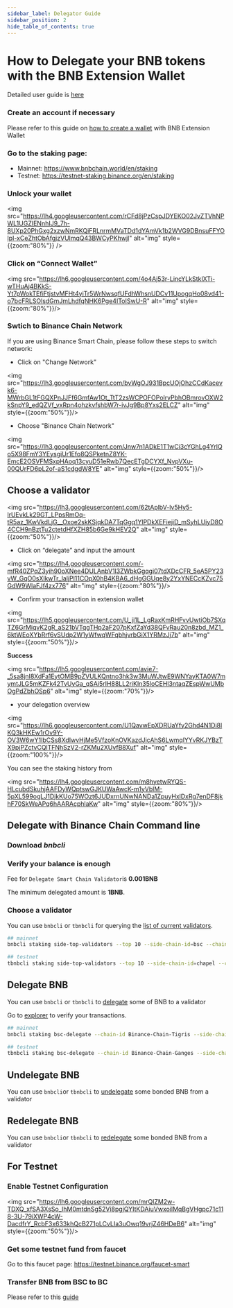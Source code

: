 ```yaml
---
sidebar_label: Delegator Guide
sidebar_position: 2
hide_table_of_contents: true
---
```


# How to Delegate your BNB tokens with the BNB Extension Wallet

Detailed user guide is [here](staking-with-ext-wallet.md)

### Create an account if necessary

Please refer to this guide on [how to create a wallet](binance.md) with BNB Extension Wallet

### Go to the staking page:

- Mainnet: <https://www.bnbchain.world/en/staking>
- Testnet: <https://testnet-staking.binance.org/en/staking>

### Unlock your wallet
<img src="https://lh4.googleusercontent.com/rCFd8jPzCspJDYEKO02JvZTVhNPWL1UGZIENnhIJ9_7h-8UXp20PhGxg2xzwNmRKQiFRLnrmMVaTDd1dYAmVk1b2WVG9DBnsuFFYOlpI-xCeZhtObAfgjzVUlmqQ43BWCyPKhwjl" alt="img" style={{zoom:"80%"}} /> 


### Click on “Connect Wallet”

<img src="https://lh6.googleusercontent.com/4o4Aj53r-LincYLkStkIXTi-wTHuAj4BKkS-Yt7pWokTEfiFtjstvMFHt4yiTr5WrNwsqfUFdhWhsnUDCv11UpogqHo08vd41-o7bcFRLSOlsdGmJmLhdfqNHK6Pge4IToISwU-R"  alt="img" style={{zoom:"80%"}}/>

### Swtich to Binance Chain Network

If you are using Binance Smart Chain, please follow these steps to switch network:

- Click on "Change Network"

<img src="https://lh3.googleusercontent.com/bvWgOJ931BpcUOjOhzCCdKacevk6-MWrbGL1tFGQXPnJJFf6GmfAw1Ot_TtT2zsWCPOFOPolryPbhOBmrovOXW2kSnpY9_edQZVf_vxRpn4ohzkvfshbW7r-ivJg9Bp8Yxs2ELCZ" alt="img" style={{zoom:"50%"}}/>

- Choose "Binance Chain Network"

<img src="https://lh3.googleusercontent.com/Jnw7n1ADkE1T1wCi3cYGhLg4YrlQo5X98FmY3YEysgiUr1Efo8QSPketnZ8YK-EmcE2OSVFMSxpHAoq13cyuD51eRwb7QecETgDCYXf_NvpVXu-00QUrFD6pL2of-aS1cdgdW8YE" alt="img" style={{zoom:"50%"}}/>

## Choose a validator

<img src="https://lh3.googleusercontent.com/62tAplbV-lv5Hy5-lrUEvkLk29GT_LPpsRmOq-tR5az_1KwVkdLjG__Oxoe2skKSjqkDA7TqGgq1YlPDkXEFiejiD_mSyhLUiyD8O4CCH9nBztTu2ctetdHfXZH85b6Ge9kHEV2Q"  alt="img" style={{zoom:"50%"}}/>

- Click on “delegate” and input the amount

<img src="https://lh4.googleusercontent.com/-mfR40ZPqZ3yih90oXNee4DULAnbV1l3ZWbkGgqgi07tdXDcCFR_5eA5PY23vW_GqO0sXlkwTr_laljPl11COpX0hB4KBA6_dHgGGUqe8y2YxYNECcKZvc75GdW9WlaFJf4zx776"  alt="img" style={{zoom:"80%"}}/>

- Confirm your transaction in extension wallet

<img src="https://lh5.googleusercontent.com/U_ji1L_LgRaxKmRHFvvUwtiOb7SXqTZ6GrMiqvK2gR_aS21bVTqgTHp2aF207pKxfZaYd38QFvRau20n8zbd_MZ1_6ktWEoXYbRrf6vSUdp2W1yWfwqWFqbhjvrbGiX1YRMzJj7b"  alt="img" style={{zoom:"50%"}}/>

**Success**

<img src="https://lh5.googleusercontent.com/avie7-_5sa8jnI8XdFa1EytOMB9pZVULKQntno3hk3w3MuWJtwE9WNYayKTA0W7mymtJLG5mKZFk42TvUyGa_qSAi5rIH88LL2riKln35loCEHl3ntaqZEspWwUMbOgPdZbhOSp6"  alt="img" style={{zoom:"70%"}}/>

-  your delegation overview

<img src="https://lh6.googleusercontent.com/U1QavwEpXDRUaYfy2Ghd4N1Di8lKQ3kHKEw1rOv9Y-OV3W6wY1IbCSs8XdIwvHjMe5VfzoKnOVKazdJicAhS6LwmqlYYvRKJYBzTX9pjPZctvCQlTFNhSzV2-rZKMu2XUvfB8Xuf"  alt="img" style={{zoom:"100%"}}/>

You can see the staking history from

<img src="https://lh4.googleusercontent.com/m8hyetwRYQS-HLcubdSkuhjAAFDyWQptswGJKUWaAwcK-m1yVblM-5pXL599ogLJ1DjkKUo75WOzt6JUDxrnUNwNANDa1ZpuyHxlDxRg7enDF8jkhF70SkWeAPq6hAARAcphlaKw"  alt="img" style={{zoom:"80%"}}/>

## Delegate with Binance Chain Command line

### Download *bnbcli*

### Verify your balance is enough

Fee for `Delegate Smart Chain Validator`is **0.001BNB**

The minimum delegated amount is **1BNB**.

### Choose a validator

You can use `bnbcli` or `tbnbcli` for querying the [list of current validators](stake/cli-commands.md#query-side-chain-top-validators).

```bash
## mainnet
bnbcli staking side-top-validators --top 10 --side-chain-id=bsc --chain-id=Binance-Chain-Tigris

## testnet
tbnbcli staking side-top-validators --top 10 --side-chain-id=chapel --chain-id=Binance-Chain-Ganges
```

## Delegate BNB

You can use `bnbcli` or `tbnbcli` to [delegate](stake/cli-commands.md#delegate-bnb) some of BNB to a validator

Go to [explorer](https://explorer.binance.org/) to verify your transactions.

```bash
## mainnet
bnbcli staking bsc-delegate --chain-id Binance-Chain-Tigris --side-chain-id bsc --from bnb1tfh30c67mkzfz06as2hk0756mgdx8mgypu7ajl --validator bva1tfh30c67mkzfz06as2hk0756mgdx8mgypqldvm --amount 1000000000:BNB --home ~/home_cli

## testnet
tbnbcli staking bsc-delegate --chain-id Binance-Chain-Ganges --side-chain-id chapel --from tbnb1tfh30c67mkzfz06as2hk0756mgdx8mgypu7ajl --validator bva1tfh30c67mkzfz06as2hk0756mgdx8mgypqldvm --amount 1000000000:BNB --home ~/home_cli
```
## Undelegate BNB

You can use `bnbcli`or `tbnbcli` to [undelegate](stake/cli-commands.md#undelegate-bnb) some bonded BNB from a validator

## Redelegate BNB

You can use `bnbcli`or `tbnbcli` to [redelegate](stake/cli-commands.md#redelegate-bnb) some bonded BNB from a validator

## For Testnet

### Enable Testnet Configuration

<img src="https://lh6.googleusercontent.com/mrQlZM2w-TDXQ_xfSA3XsSo_IhM0mtdnSg52Vi8pgjQYItKDAiuVwxoilMqBgVHgpc71c118-3U-79iXWP4cW-DacdfrY_RcbF3x633khQcB271pLCvLIa3uOwq19vrjZ46HDeB6"  alt="img" style={{zoom:"50%"}}/>

### Get some testnet fund from faucet

Go to this faucet page: <https://testnet.binance.org/faucet-smart>

### Transfer BNB from BSC to BC

Please refer to this [guide](binance.md)